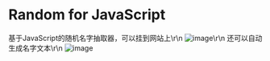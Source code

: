 # Random for JavaScript
基于JavaScript的随机名字抽取器，可以挂到网站上\r\n
![image](https://github.com/Battlemagnets/111/main/img/doc.png)\r\n
还可以自动生成名字文本\r\n
![image](https://github.com/Battlemagnets/111.git/img/getfile.png)

